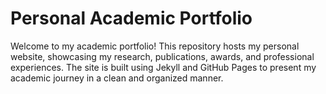 # Personal Academic Portfolio

Welcome to my academic portfolio! This repository hosts my personal website, showcasing my research, publications, awards, and professional experiences. The site is built using Jekyll and GitHub Pages to present my academic journey in a clean and organized manner.
